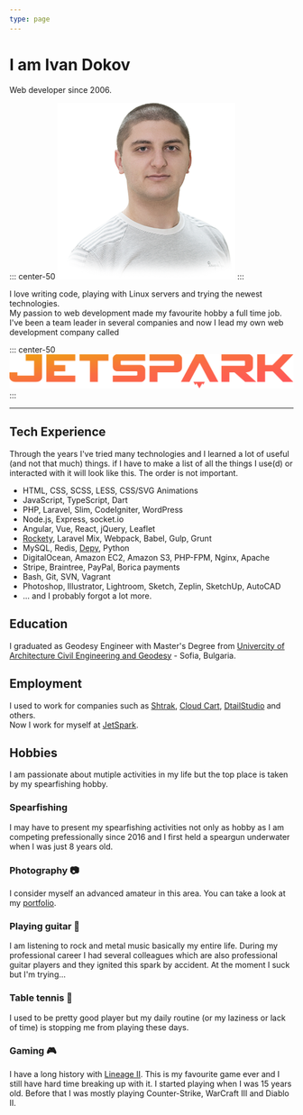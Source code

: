 ```yaml
---
type: page
---
```


<h1>I am Ivan Dokov</h1>

Web developer since 2006. 

::: center-50
![Ivan Dokov](./IvanDokov.png "Ivan Dokov")
:::

I love writing code, playing with Linux servers and trying the newest technologies.<br>
My passion to web development made my favourite hobby a full time job. I've been a team leader in several companies and now I lead my own web development company called

::: center-50
<a href="http://jetspark.io" target="_blank">![JetSpark](./jetspark.svg "JetSpark")</a>
:::

---

## Tech Experience

Through the years I've tried many technologies and I learned a lot of useful (and not that much) things. if I have to make a list of all the things I use(d) or interacted with it will look like this. The order is not important.

* HTML, CSS, SCSS, LESS, CSS/SVG Animations 
* JavaScript, TypeScript, Dart
* PHP, Laravel, Slim, CodeIgniter, WordPress
* Node.js, Express, socket.io
* Angular, Vue, React, jQuery, Leaflet
* [Rockety](https://github.com/ivandokov/rockety), Laravel Mix, Webpack, Babel, Gulp, Grunt
* MySQL, Redis, [Depy](https://github.com/ivandokov/depy), Python
* DigitalOcean, Amazon EC2, Amazon S3, PHP-FPM, Nginx, Apache
* Stripe, Braintree, PayPal, Borica payments
* Bash, Git, SVN, Vagrant
* Photoshop, Illustrator, Lightroom, Sketch, Zeplin, SketchUp, AutoCAD
* ... and I probably forgot a lot more.

## Education

I graduated as Geodesy Engineer with Master's Degree from [Univercity of Architecture Civil Engineering and Geodesy](https://www.uacg.bg/) - Sofia, Bulgaria.

## Employment

I used to work for companies such as [Shtrak](http://shtrak.bg/), [Cloud Cart](http://cloudcart.com/), [DtailStudio](http://www.dtailstudio.com/) and others.  
Now I work for myself at [JetSpark](http://jetspark.io).

## Hobbies

I am passionate about mutiple activities in my life but the top place is taken by my spearfishing hobby.

### Spearfishing

I may have to present my spearfishing activities not only as hobby as I am competing prefessionally since 2016 and I first held a speargun underwater when I was just 8 years old.

### Photography :camera:

I consider myself an advanced amateur in this area. You can take a look at my [portfolio](https://500px.com/ivandokov).

### Playing guitar :guitar:

I am listening to rock and metal music basically my entire life. During my professional career I had several colleagues which are also professional guitar players and they ignited this spark by accident. At the moment I suck but I'm trying...

### Table tennis :ping_pong:

I used to be pretty good player but my daily routine (or my laziness or lack of time) is stopping me from playing these days.

### Gaming :video_game:

I have a long history with [Lineage II](https://www.lineage2.com/). This is my favourite game ever and I still have hard time breaking up with it. I started playing when I was 15 years old. Before that I was mostly playing Counter-Strike, WarCraft III and Diablo II.